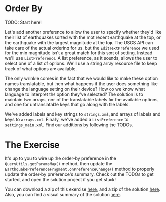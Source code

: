 # Order By

TODO: Start here!

Let's add another preference to allow the user to specify whether they'd like their list of earthquakes sorted with the mot recent earthquake at the top, or the earthquake with the largest magnitude at the top. The USGS API can take care of the actual ordering for us, but the `EditTextPreference` we used for the min magnitude isn't a great match for this sort of setting. Instead we'll use `ListPreference`. A list preference, as it sounds, allows the user to select one of a list of options. We'll use a string array resource file to keep track of what options are available.

The only wrinkle comes in the fact that we would like to make these option names translatable, but then what happens if the user does something like change the language setting on their device? How do we know what language to interpret the option they've selected? The solution is to maintain two arrays, one of the translatable labels for the available options, and one for untranslatable keys that go along with the labels.

We've added labels and key strings to `strings.xml`, and arrays of labels and keys to `arrays.xml`. Finally, we've added a `ListPreference` to `settings_main.xml`. Find our additions by following the TODOs.

# The Exercise

It's up to you to wire up the order-by preference in the `QueryUtils.getParamsMap()` method, then update the `EarthquakePreferenceFragment.onPreferenceChange()` method to properly update the order-by preference's summary. Check out the TODOs to get started, and open the solution project if you get stuck!


You can download a zip of this exercise [here](https://github.com/udacity/ud843-QuakeReport/archive/4.04-Exercise-OrderBy.zip), and a zip of the solution [here](https://github.com/udacity/ud843-QuakeReport/archive/4.04-Solution-OrderBy.zip). Also, you can find a visual summary of the solution [here](https://github.com/udacity/ud843-QuakeReport/compare/4.04-Exercise-OrderBy...4.04-Solution-OrderBy).

